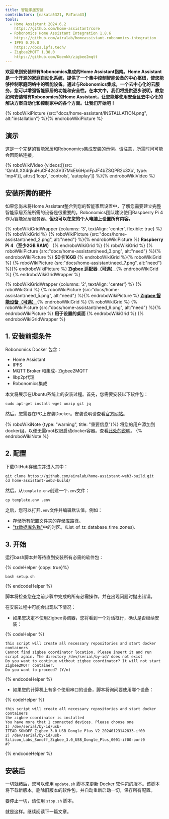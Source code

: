 ```yaml
---
title: 智能家居安装
contributors: [nakata5321, PaTara43]
tools:
  - Home Assistant 2024.6.2
    https://github.com/home-assistant/core
  - Robonomics Home Assistant Integration 1.8.6
    https://github.com/airalab/homeassistant-robonomics-integration
  - IPFS 0.29.0
    https://docs.ipfs.tech/
  - Zigbee2MQTT 1.38.0
    https://github.com/Koenkk/zigbee2mqtt
---
```


**欢迎来到安装带有Robonomics集成的Home Assistant指南。Home Assistant是一个开源的家庭自动化系统，提供了一个集中控制智能设备的中心枢纽，使您能够控制家庭网络中的智能设备。通过与Robonomics集成，一个去中心化的云服务，您可以增强智能家居的功能和安全性。在本文中，我们将提供逐步说明，教您如何安装带有Robonomics的Home Assistant，让您能够使用安全且去中心化的解决方案自动化和控制家中的各个方面。让我们开始吧！**

{% roboWikiPicture {src:"docs/home-assistant/INSTALLATION.png", alt:"installation"} %}{% endroboWikiPicture %}

## 演示

这是一个完整的智能家居和Robonomics集成安装的示例。请注意，所需时间可能会因网络连接。

{% roboWikiVideo {videos:[{src: 'QmULXX4rjkuHuCF42c3V37MxEk6HpnFpJF4bZSQPR2c3Xo', type: 'mp4'}], attrs:['loop', 'controls', 'autoplay']} %}{% endroboWikiVideo %}

## 安装所需的硬件

如果您尚未将Home Assistant整合到您的智能家居设置中，了解您需要建立完整智能家居系统所需的设备是很重要的。Robonomics团队建议使用Raspberry Pi 4作为智能家居服务器。**但也可以在您的个人电脑上设置所有内容。**


{% roboWikiGridWrapper {columns: '3', textAlign: 'center', flexible: true} %}
	{% roboWikiGrid %} {% roboWikiPicture {src:"docs/home-assistant/need_2.png", alt:"need"} %}{% endroboWikiPicture %}
	<b>Raspberry Pi 4（至少2GB RAM）</b>
	{% endroboWikiGrid %}
	{% roboWikiGrid %} 	{% roboWikiPicture {src:"docs/home-assistant/need_3.png", alt:"need"} %}{% endroboWikiPicture %}
	<b>SD卡16GB</b> {% endroboWikiGrid %}{% roboWikiGrid %} 	{% roboWikiPicture {src:"docs/home-assistant/need_7.png", alt:"need"} %}{% endroboWikiPicture %}
	<a href="https://www.zigbee2mqtt.io/information/supported_adapters.html" target="_blank"> <b> Zigbee 适配器（可选） </b> </a>  {% endroboWikiGrid %}
{% endroboWikiGridWrapper %}

{% roboWikiGridWrapper {columns: '2', textAlign: 'center'} %}
	{% roboWikiGrid %} {% roboWikiPicture {src:"docs/home-assistant/need_5.png", alt:"need"} %}{% endroboWikiPicture %}
	 <a href="https://www.zigbee2mqtt.io/supported-devices/" target="_blank"> <b> Zigbee 智能设备（可选） </b> </a>  {% endroboWikiGrid %}
	{% roboWikiGrid %} 	{% roboWikiPicture {src:"docs/home-assistant/need_9.png", alt:"need"} %}{% endroboWikiPicture %}
	<b>用于设置的桌面</b>  {% endroboWikiGrid %}
{% endroboWikiGridWrapper %}


## 1. 安装前提条件

Robonomics Docker 包含：
- Home Assistant
- IPFS
- MQTT Broker 和集成- Zigbee2MQTT
- libp2p代理
- Robonomics集成

本文将展示在Ubuntu系统上的安装过程。首先，您需要安装以下软件包：

```
sudo apt-get install wget unzip git jq
```

然后，您需要在PC上安装Docker。安装说明请查看[官方网站](https://docs.docker.com/engine/install/)。

{% roboWikiNote {type: "warning", title: "重要信息"}%} 将您的用户添加到docker组，以便无需root权限启动docker容器。查看[此处的说明](https://docs.docker.com/engine/install/linux-postinstall/)。 {% endroboWikiNote %}

## 2. 配置

下载GitHub存储库并进入其中：

```
git clone https://github.com/airalab/home-assistant-web3-build.git
cd home-assistant-web3-build/
```

然后，从`template.env`创建一个`.env`文件：

```
cp template.env .env
```

之后，您可以打开`.env`文件并编辑默认值，例如：
- 存储所有配置文件夹的存储库路径。
- ["tz数据库名称"](https://en.wikipedia.org/wiki)中的时区。/List_of_tz_database_time_zones).

## 3. 开始

运行bash脚本并等待直到安装所有必需的软件包：

{% codeHelper {copy: true}%}

```
bash setup.sh
```

{% endcodeHelper %}

脚本将检查您在之前步骤中完成的所有必需操作，并在出现问题时抛出错误。

在安装过程中可能会出现以下情况：
- 如果您决定不使用Zigbee协调器，您将看到一个对话框行，确认是否继续安装：

{% codeHelper %}

```
this script will create all necessary repositories and start docker containers
Cannot find zigbee coordinator location. Please insert it and run script again. The directory /dev/serial/by-id/ does not exist
Do you want to continue without zigbee coordinator? It will not start Zigbee2MQTT container.
Do you want to proceed? (Y/n)
```

{% endcodeHelper %}


- 如果您的计算机上有多个使用串口的设备，脚本将询问要使用哪个设备：

{% codeHelper %}

```
this script will create all necessary repositories and start docker containers
the zigbee coordinator is installed
You have more that 1 connected devices. Please choose one
1) /dev/serial/by-id/usb-ITEAD_SONOFF_Zigbee_3.0_USB_Dongle_Plus_V2_20240123142833-if00
2) /dev/serial/by-id/usb-Silicon_Labs_Sonoff_Zigbee_3.0_USB_Dongle_Plus_0001-if00-port0
#?
```

{% endcodeHelper %}

## 安装后

一切就绪后，您可以使用 `update.sh` 脚本来更新 Docker 软件包的版本。该脚本将下载新版本，删除旧版本的软件包，并自动重新启动一切，保存所有配置。

要停止一切，请使用 `stop.sh` 脚本。


就是这样。继续阅读下一篇文章。